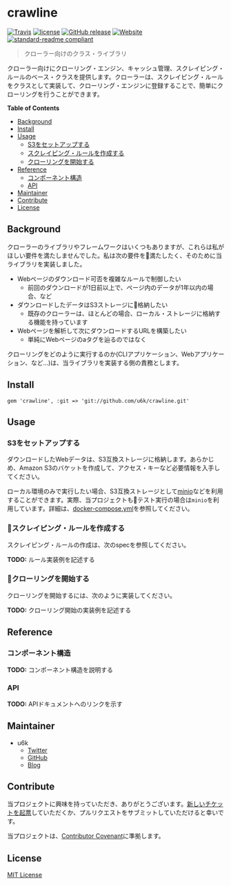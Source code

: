# crawline

[![Travis](https://img.shields.io/travis/u6k/crawline.svg)](https://travis-ci.org/u6k/crawline)
[![license](https://img.shields.io/github/license/u6k/crawline.svg)](https://github.com/u6k/crawline/blob/master/LICENSE)
[![GitHub release](https://img.shields.io/github/release/u6k/crawline.svg)](https://github.com/u6k/crawline/releases)
[![Website](https://img.shields.io/website-up-down-green-red/https/redmine.u6k.me%2Fprojects%2Fcrawline.svg?label=u6k.Redmine)](https://redmine.u6k.me/projects/crawline)
[![standard-readme compliant](https://img.shields.io/badge/readme%20style-standard-brightgreen.svg?style=flat-square)](https://github.com/RichardLitt/standard-readme)

> クローラー向けのクラス・ライブラリ

クローラー向けにクローリング・エンジン、キャッシュ管理、スクレイピング・ルールのベース・クラスを提供します。クローラーは、スクレイピング・ルールをクラスとして実装して、クローリング・エンジンに登録することで、簡単にクローリングを行うことができます。

__Table of Contents__

- [Background](#background)
- [Install](#install)
- [Usage](#usage)
  - [S3をセットアップする](#s3%E3%82%92%E3%82%BB%E3%83%83%E3%83%88%E3%82%A2%E3%83%83%E3%83%97%E3%81%99%E3%82%8B)
  - [スクレイピング・ルールを作成する](#%E3%82%B9%E3%82%AF%E3%83%AC%E3%82%A4%E3%83%94%E3%83%B3%E3%82%B0%E3%83%AB%E3%83%BC%E3%83%AB%E3%82%92%E4%BD%9C%E6%88%90%E3%81%99%E3%82%8B)
  - [クローリングを開始する](#%E3%82%AF%E3%83%AD%E3%83%BC%E3%83%AA%E3%83%B3%E3%82%B0%E3%82%92%E9%96%8B%E5%A7%8B%E3%81%99%E3%82%8B)
- [Reference](#reference)
  - [コンポーネント構造](#%E3%82%B3%E3%83%B3%E3%83%9D%E3%83%BC%E3%83%8D%E3%83%B3%E3%83%88%E6%A7%8B%E9%80%A0)
  - [API](#api)
- [Maintainer](#maintainer)
- [Contribute](#contribute)
- [License](#license)

## Background

クローラーのライブラリやフレームワークはいくつもありますが、これらは私がほしい要件を満たしませんでした。私は次の要件を満たしたく、そのために当ライブラリを実装しました。

- Webページのダウンロード可否を複雑なルールで制御したい
  - 前回のダウンロードが1日前以上で、ページ内のデータが1年以内の場合、など
- ダウンロードしたデータはS3ストレージに格納したい
  - 既存のクローラーは、ほとんどの場合、ローカル・ストレージに格納する機能を持っています
- Webページを解析して次にダウンロードするURLを構築したい
  - 単純にWebページのaタグを辿るのではなく

クローリングをどのように実行するのか(CLIアプリケーション、Webアプリケーション、など…)は、当ライブラリを実装する側の責務とします。

## Install

```
gem 'crawline', :git => 'git://github.com/u6k/crawline.git'
```

## Usage

### S3をセットアップする

ダウンロードしたWebデータは、S3互換ストレージに格納します。あらかじめ、Amazon S3のバケットを作成して、アクセス・キーなど必要情報を入手してください。

ローカル環境のみで実行したい場合、S3互換ストレージとして[minio](https://www.minio.io/)などを利用することができます。実際、当プロジェクトもテスト実行の場合は`minio`を利用しています。詳細は、[docker-compose.yml](https://github.com/u6k/crawline/blob/master/docker-compose.yml)を参照してください。

### スクレイピング・ルールを作成する

スクレイピング・ルールの作成は、次のspecを参照してください。

__TODO:__ ルール実装例を記述する

### クローリングを開始する

クローリングを開始するには、次のように実装してください。

__TODO:__ クローリング開始の実装例を記述する

## Reference

### コンポーネント構造

__TODO:__ コンポーネント構造を説明する

### API

__TODO:__ APIドキュメントへのリンクを示す

## Maintainer

- u6k
  - [Twitter](https://twitter.com/u6k_yu1)
  - [GitHub](https://github.com/u6k)
  - [Blog](https://blog.u6k.me/)

## Contribute

当プロジェクトに興味を持っていただき、ありがとうございます。[新しいチケットを起票](https://redmine.u6k.me/projects/crawline/issues/new)していただくか、プルリクエストをサブミットしていただけると幸いです。

当プロジェクトは、[Contributor Covenant](https://www.contributor-covenant.org/version/1/4/code-of-conduct)に準拠します。

## License

[MIT License](https://github.com/u6k/crawline/blob/master/LICENSE)
